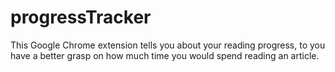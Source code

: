 # progressTracker
This Google Chrome extension tells you about your reading progress, to you have a better grasp on how much time you would spend reading an article.
